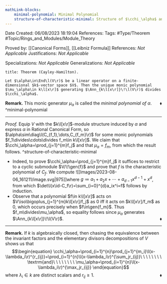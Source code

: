 ```yaml
---
mathLink-blocks:
    minimal-polynomial: Minimal Polynomial
    structure-of-characteristic-minimal: Structure of $\cchi_\alpha$ and $\mu_\alpha$
---
```


<div class="topSpace"></div>

Date Created: 06/08/2023 18:19:04
References:
Tags: #Type/Theorem #Topic/Rings_and_Modules/Module_Theory

Proved by: [[Canonical Forms]], [[Leibniz Formula]]
References: <i>Not Applicable</i>
Justifications: <i>Not Applicable</i>

Specializations: <i>Not Applicable</i>
Generalizations: <i>Not Applicable</i>

``` ad-Theorem
title: Theorem (Cayley-Hamilton).

Let $\alpha\in\End\l(V\r)$ be a linear operator on a finite-dimensional $k$-vector space $V$. Then the unique monic polynomial $\mu_\alpha\in k\l[x\r]$ generating $\Ann_{k\l[x\r]}\!\l(V\r)$ divides $\cchi_\alpha$.

```

<b>Remark.</b> This monic generator $\mu_\alpha$ is called the <i>minimal polynomial of $\alpha$</i>.<span style="float:right;">$\blacklozenge$</span>
^minimal-polynomial

---

<i>Proof.</i> Equip $V$ with the $k\l[x\r]$-module structure induced by $\alpha$ and express $\alpha$ in Rational Canonical Form, so $\alpha\sim\diag\l(C_{f_1},\dots,C_{f_m}\r)$ for some monic polynomials $f_1\divides\cdots\divides f_m\in k\l[x\r]$. We claim that $\cchi_\alpha=\prod_{j=1}^{m}f_j$ and that $\mu_\alpha=f_m$, from which the result follows.
^structure-of-characteristic-minimal
* Indeed, to prove $\cchi_\alpha=\prod_{j=1}^{m}f_j$ it suffices to restrict to a cyclic submodule $V/\!\gen{f}$ and prove that $f$ is the characteristic polynomial of $C_f$. We compute
![[Images/2023-08-06_161211/image.svg|975]]where $g\coloneqq a_1+a_2x+\cdots+a_{d-1}x^{d-1}+x^d$, from which $\det\l(x\id-C_f\r)=\sum_{i=0}^{d}a_ix^i=f$ follows by induction.
* Observe that a polynomial $f\in k\l[x\r]$ acts on $V\iso\bigoplus_{j=1}^{m}k\l[x\r]/f_j$ as $0$ iff it acts on $k\l[x\r]/f_m$ as $0$, which occurs precisely when $f\in\gen{f_m}$. Thus $f_m\divides\mu_\alpha$, so equality follows since $\mu_\alpha$ generates $\Ann_{k\l[x\r]}\!\l(V\r)$.<span style="float:right;">$\blacklozenge$</span>

---

<b>Remark.</b> If $k$ is algebraically closed, then chasing the equivalence between the invariant factors and the elementary divisors decompositions of $V$ shows us that
$$\begin{equation}
    \cchi_\alpha=\prod_{i=1}^{n}\prod_{j=1}^{m_i}\l(x-\lambda_i\r)^{r_{ij}}=\prod_{i=1}^{n}\l(x-\lambda_i\r)^{\sum_jr_{ij}}\ \ \ \ \ \ \ \ \textrm{and}\ \ \ \ \ \ \ \ \mu_\alpha=\prod_{i=1}^{n}\l(x-\lambda_i\r)^{\max_jr_{ij}}
\end{equation}$$
where $\lambda_i\in k$ are distinct scalars and $r_{ij}\geq1$.<span style="float:right;">$\blacklozenge$</span>
